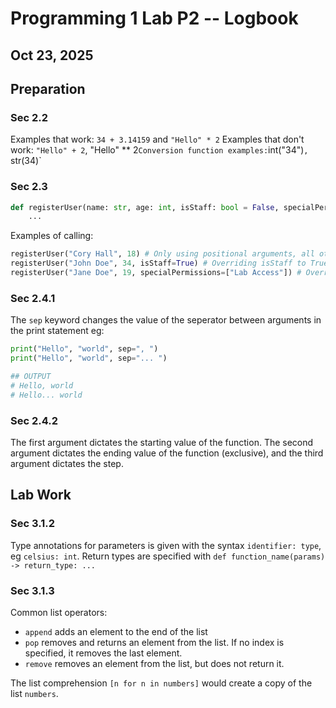 # Programming 1 Lab P2 -- Logbook
## Oct 23, 2025

## Preparation
### Sec 2.2
Examples that work: `34 + 3.14159` and `"Hello" * 2`
Examples that don't work: `"Hello" + 2`, "Hello" ** 2`
Conversion function examples: `int("34")`, `str(34)`

### Sec 2.3
```py
def registerUser(name: str, age: int, isStaff: bool = False, specialPermissions = None):
    ...
```

Examples of calling:
```py
registerUser("Cory Hall", 18) # Only using positional arguments, all others use default values
registerUser("John Doe", 34, isStaff=True) # Overriding isStaff to True
registerUser("Jane Doe", 19, specialPermissions=["Lab Access"]) # Overriding value of specialPermissions
```

### Sec 2.4.1
The `sep` keyword changes the value of the seperator between arguments in the print statement
eg:
```py
print("Hello", "world", sep=", ")
print("Hello", "world", sep="... ")

## OUTPUT
# Hello, world
# Hello... world
```

### Sec 2.4.2
The first argument dictates the starting value of the function. The second argument dictates the ending value of the function (exclusive), and the third argument dictates the step.

## Lab Work
### Sec 3.1.2 
Type annotations for parameters is given with the syntax `identifier: type`, eg `celsius: int`. Return types are specified with `def function_name(params) -> return_type: ...`

### Sec 3.1.3
Common list operators:
* `append` adds an element to the end of the list
* `pop` removes and returns an element from the list. If no index is specified, it removes the last element.
* `remove` removes an element from the list, but does not return it.

The list comprehension `[n for n in numbers]` would create a copy of the list `numbers`.
